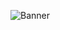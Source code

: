 ![Banner](https://cardivo.vercel.app/api?name=BayuDC&description=Hello,%20i%20am%20a%20backend%20web%20developer%20%F0%9F%98%85%E2%98%9D%EF%B8%8F&image=https%3A%2F%2Favatars.githubusercontent.com%2Fu%2F62124037%3Fv%3D4&pattern=bubbles&backgroundColor=%23334257&colorPattern=%23476072&fontColor=%23EEEEEE&opacity=0.6)

<!--

### Hi there 👋

- 🔭 I’m currently working on ...
- 🌱 I’m currently learning ...
- 👯 I’m looking to collaborate on ...
- 🤔 I’m looking for help with ...
- 💬 Ask me about ...
- 📫 How to reach me: ...
- 😄 Pronouns: ...
- ⚡ Fun fact: ...

-->
